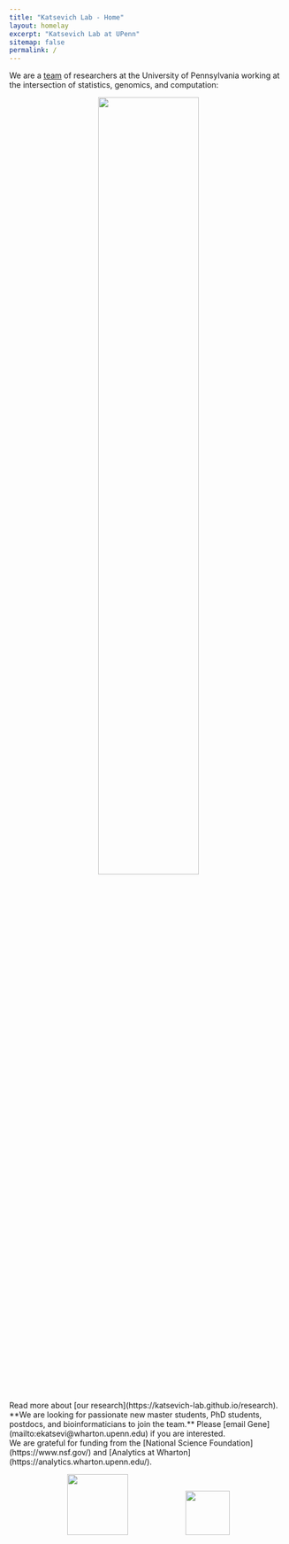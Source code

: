 ```yaml
---
title: "Katsevich Lab - Home"
layout: homelay
excerpt: "Katsevich Lab at UPenn"
sitemap: false
permalink: /
---
```


We are a [team](https://katsevich-lab.github.io/team) of researchers at the University of Pennsylvania working at the intersection of statistics, genomics, and computation:
<p style="text-align:center;">
  <img src="{{ site.url }}{{ site.baseurl }}/images/statistics-genomics-computation.png" style="width: 60%">
</p>
Read more about [our research](https://katsevich-lab.github.io/research). 

<br/>
 **We are  looking for passionate new master students, PhD students, postdocs, and bioinformaticians to join the team.** Please [email Gene](mailto:ekatsevi@wharton.upenn.edu) if you are interested.

<br/>
We are grateful for funding from the [National Science Foundation](https://www.nsf.gov/) and [Analytics at Wharton](https://analytics.wharton.upenn.edu/).

<p style="text-align:center;">
  <img src="{{ site.url }}{{ site.baseurl }}/images/logopic/nsf-logo.png" style="height:110px;margin:0px 50px">
  <img src="{{ site.url }}{{ site.baseurl }}/images/logopic/wharton_analytics.png" style="height:80px;margin:0px 50px">
</p>